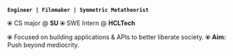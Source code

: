 **`Engineer | Filmmaker | Symmetric Metatheorist`**

⦿ CS major @ **SU**
⦿ SWE Intern @ **HCLTech**

⦿ Focused on building applications & APIs to better liberate society. 
⦿ **Aim:** Push beyond mediocrity.
